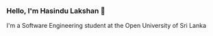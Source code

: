 ### Hello, I'm Hasindu Lakshan 👋

I'm a Software Engineering student at the Open University of Sri Lanka
